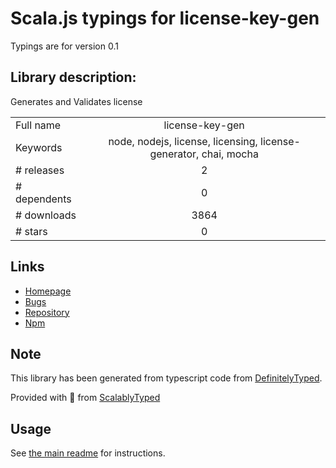 
# Scala.js typings for license-key-gen

Typings are for version 0.1

## Library description:
Generates and Validates license

|                    |                 |
| ------------------ | :-------------: |
| Full name          | license-key-gen |
| Keywords           | node, nodejs, license, licensing, license-generator, chai, mocha |
| # releases         | 2 |
| # dependents       | 0 |
| # downloads        | 3864 |
| # stars            | 0 |

## Links
- [Homepage](https://github.com/arunahk/license-key-gen#readme)
- [Bugs](https://github.com/arunahk/license-key-gen/issues)
- [Repository](https://github.com/arunahk/license-key-gen)
- [Npm](https://www.npmjs.com/package/license-key-gen)
    


## Note
This library has been generated from typescript code from [DefinitelyTyped](https://definitelytyped.org).

Provided with :purple_heart: from [ScalablyTyped](https://github.com/oyvindberg/ScalablyTyped)

## Usage
See [the main readme](../../readme.md) for instructions.


